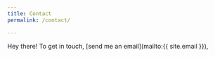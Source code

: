 ```yaml
---
title: Contact
permalink: /contact/

---
```


Hey there! To get in touch, [send me an email](mailto:{{ site.email }}),